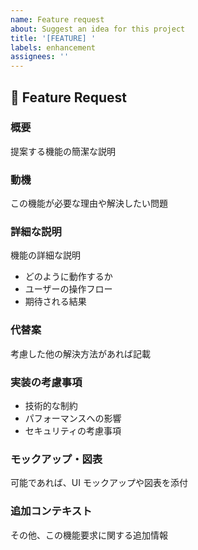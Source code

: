 ```yaml
---
name: Feature request
about: Suggest an idea for this project
title: '[FEATURE] '
labels: enhancement
assignees: ''
---
```


## 🚀 Feature Request

### 概要
提案する機能の簡潔な説明

### 動機
この機能が必要な理由や解決したい問題

### 詳細な説明
機能の詳細な説明
- どのように動作するか
- ユーザーの操作フロー
- 期待される結果

### 代替案
考慮した他の解決方法があれば記載

### 実装の考慮事項
- 技術的な制約
- パフォーマンスへの影響
- セキュリティの考慮事項

### モックアップ・図表
可能であれば、UI モックアップや図表を添付

### 追加コンテキスト
その他、この機能要求に関する追加情報